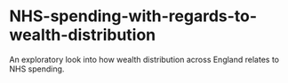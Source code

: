# NHS-spending-with-regards-to-wealth-distribution
An exploratory look into how wealth distribution across England relates to NHS spending.
